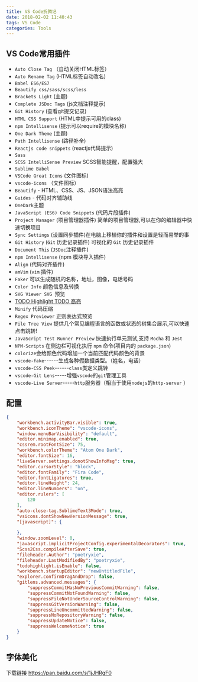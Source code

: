 ```yaml
---
title: VS Code折腾记
date: 2018-02-02 11:40:43
tags: VS Code
categories: Tools
---
```


## VS Code常用插件

- `Auto Close Tag` （自动关闭HTML标签）
- `Auto Rename Tag` (HTML标签自动改名)
- `Babel ES6/ES7` 
- `Beautify css/sass/scss/less`
- `Brackets Light` (主题)
- `Complete JSDoc Tags` (js文档注释提示)
- `Git History` (查看git提交记录)
- `HTML CSS Support` (HTML中提示可用的class)
- `npm Intellisense` (提示可以require的模块名称)
- `One Dark Theme` (主题)
- `Path Intellisense` (路径补全)
- `Reactjs code snippets` (reactjs代码提示)
- `Sass`
- `SCSS IntelliSense Preview`  SCSS智能提醒，配置强大
- `Sublime Babel`
- `VSCode Great Icons` (文件图标)
- `vscode-icons` （文件图标）
- `Beautify` - HTML、CSS、JS、JSON语法高亮
- `Guides` - 代码对齐辅助线
- `OneDark`主题
- `JavaScript (ES6) Code Snippets` (代码片段插件)
- `Project Manager` (项目管理器插件) 简单的项目管理器,可以在你的编辑器中快速切换项目
- `Sync Settings` (设置同步插件)在电脑上移植你的插件和设置是轻而易举的事
- `Git History` (`Git` 历史记录插件) 可视化的 `Git` 历史记录插件
- `Document This` (`JSDoc`注释插件)
- `npm Intellisense` (npm 模块导入插件)
- `Align` (代码对齐插件)
- `amVim` (`vim` 插件)
- `Faker` 可以生成随机的名称，地址，图像，电话号码
- `Color Info` 颜色信息及转换 
- `SVG Viewer SVG `预览
- [TODO Highlight TODO 高亮](https://marketplace.visualstudio.com/items?itemName=wayou.vscode-todo-highlight)
- `Minify` 代码压缩 
- `Regex Previewer` 正则表达式预览
- `File Tree View`  提供几个常见编程语言的函数或状态的树集合展示,可以快速点击跳转!
- `JavaScript Test Runner Preview` 快速执行单元测试,支持 `Mocha` 和 `Jest`
- `NPM-Scripts` 在侧边栏可视化执行 `npm` 命令(项目内的 `package.json`)
- `colorize`会给颜色代码增加一个当前匹配代码颜色的背景
- `vscode-fake`------生成各种假数据类型。（姓名，电话）
- `vscode-CSS Peek`------`class`类定义跳转
- `vscode-Git Lens`-----增强`vscode`的`git`管理工具
- `vscode-Live Server`-----`http`服务器（相当于使用`nodejs`的`http-server` ）

## 配置

```json
{
    "workbench.activityBar.visible": true,
    "workbench.iconTheme": "vscode-icons",
    "window.menuBarVisibility": "default",
    "editor.minimap.enabled": true,
    "cssrem.rootFontSize": 75,
    "workbench.colorTheme": "Atom One Dark",
    "editor.fontSize": 16,
    "liveServer.settings.donotShowInfoMsg": true,
    "editor.cursorStyle": "block",
    "editor.fontFamily": "Fira Code",
    "editor.fontLigatures": true,
    "editor.lineHeight": 24,
    "editor.lineNumbers": "on",
    "editor.rulers": [
        120
    ],
    "auto-close-tag.SublimeText3Mode": true,
    "vsicons.dontShowNewVersionMessage": true,
    "[javascript]": {
        
    },
    "window.zoomLevel": 0,
    "javascript.implicitProjectConfig.experimentalDecorators": true,
    "Scss2Css.compileAfterSave": true,
    "fileheader.Author": "poetryxie",
    "fileheader.LastModifiedBy": "poetryxie",
    "todohighlight.isEnable": false,
    "workbench.startupEditor": "newUntitledFile",
    "explorer.confirmDragAndDrop": false,
    "gitlens.advanced.messages": {
        "suppressCommitHasNoPreviousCommitWarning": false,
        "suppressCommitNotFoundWarning": false,
        "suppressFileNotUnderSourceControlWarning": false,
        "suppressGitVersionWarning": false,
        "suppressLineUncommittedWarning": false,
        "suppressNoRepositoryWarning": false,
        "suppressUpdateNotice": false,
        "suppressWelcomeNotice": true
    }
}
```

## 字体美化

下载链接 https://pan.baidu.com/s/1jJHRgF0

